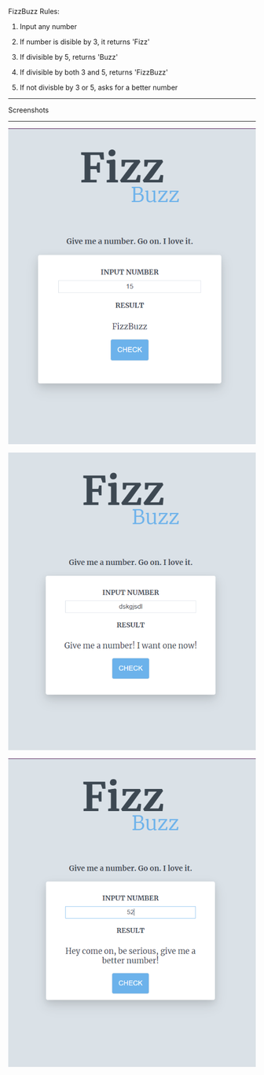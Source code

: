 FizzBuzz Rules: 

1. Input any number 

2. If number is disible by 3, it returns 'Fizz' 

3. If divisible by 5, returns 'Buzz'

4. If divisible by both 3 and 5, returns 'FizzBuzz' 

5. If not divisble by 3 or 5, asks for a better number

************
Screenshots
************

![](screenshots/1.png)

![](screenshots/2.png)

![](screenshots/3.png)
